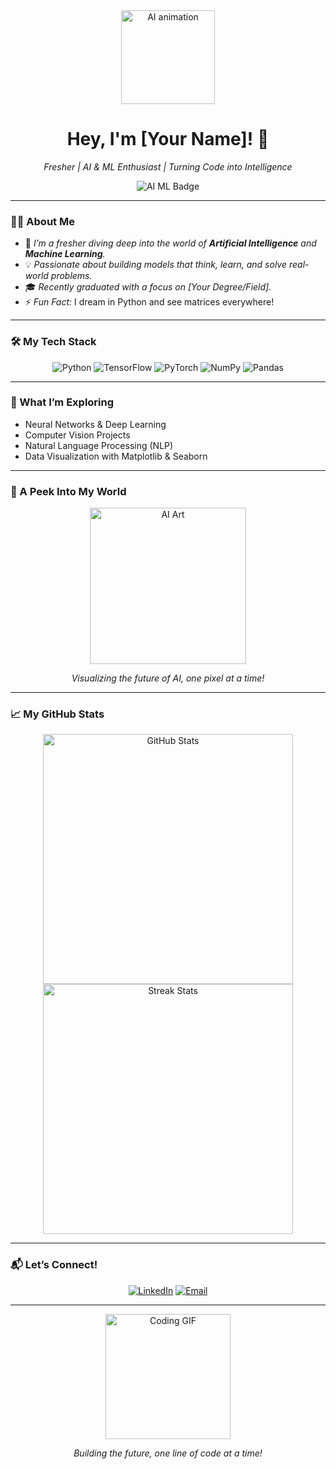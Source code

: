 <div align="center">
  <img src="https://media.giphy.com/media/L1R1tvI9svkIWwpVYr/giphy.gif" width="150" alt="AI animation">
  <h1>Hey, I'm [Your Name]! 🚀</h1>
  <p><em>Fresher | AI & ML Enthusiast | Turning Code into Intelligence</em></p>
  <img src="https://img.shields.io/badge/AI%20%7C%20ML-Learner-blueviolet?style=for-the-badge" alt="AI ML Badge">
</div>

---

### 👨‍💻 About Me
- 🌱 *I’m a fresher diving deep into the world of **Artificial Intelligence** and **Machine Learning**.*  
- 💡 *Passionate about building models that think, learn, and solve real-world problems.*  
- 🎓 *Recently graduated with a focus on [Your Degree/Field].*  
- ⚡ *Fun Fact:* I dream in Python and see matrices everywhere!  

---

### 🛠️ My Tech Stack
<div align="center">
  <img src="https://img.shields.io/badge/Python-FFD43B?style=flat-square&logo=python&logoColor=black" alt="Python">
  <img src="https://img.shields.io/badge/TensorFlow-FF6F00?style=flat-square&logo=tensorflow&logoColor=white" alt="TensorFlow">
  <img src="https://img.shields.io/badge/PyTorch-EE4C2C?style=flat-square&logo=pytorch&logoColor=white" alt="PyTorch">
  <img src="https://img.shields.io/badge/NumPy-0131A7?style=flat-square&logo=numpy&logoColor=white" alt="NumPy">
  <img src="https://img.shields.io/badge/Pandas-150458?style=flat-square&logo=pandas&logoColor=white" alt="Pandas">
</div>

---

### 🌟 What I’m Exploring
- Neural Networks & Deep Learning  
- Computer Vision Projects  
- Natural Language Processing (NLP)  
- Data Visualization with Matplotlib & Seaborn  

---

### 📸 A Peek Into My World
<div align="center">
  <img src="https://images.unsplash.com/photo-1516116216624-53e697fedbea?q=80&w=300&auto=format&fit=crop" alt="AI Art" width="250">
  <p><em>Visualizing the future of AI, one pixel at a time!</em></p>
</div>

---

### 📈 My GitHub Stats
<div align="center">
  <img src="https://github-readme-stats.vercel.app/api?username=[YourGitHubUsername]&show_icons=true&theme=radical&hide_border=true" alt="GitHub Stats" width="400">
  <img src="https://github-readme-streak-stats.herokuapp.com/?user=[YourGitHubUsername]&theme=radical&hide_border=true" alt="Streak Stats" width="400">
</div>

---

### 📬 Let’s Connect!
<div align="center">
  <a href="https://linkedin.com/in/[YourLinkedIn]"><img src="https://img.shields.io/badge/LinkedIn-0A66C2?style=flat-square&logo=linkedin&logoColor=white" alt="LinkedIn"></a>
  <a href="mailto:[YourEmail]"><img src="https://img.shields.io/badge/Email-D14836?style=flat-square&logo=gmail&logoColor=white" alt="Email"></a>
</div>

---

<div align="center">
  <img src="https://media.giphy.com/media/26xBI73gWquCrFEOQ/giphy.gif" width="200" alt="Coding GIF">
  <p><em>Building the future, one line of code at a time!</em></p>
</div>
